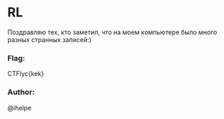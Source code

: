 # RL

Поздравляю тех, кто заметил, что на моем компьютере было много разных странных записей:)

### Flag:
CTFlyc{kek}
### Author:
@ihelpe